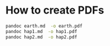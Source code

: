 # How to create PDFs

```bash
pandoc earth.md  -o earth.pdf
pandoc hap1.md  -o hap1.pdf
pandoc hap2.md  -o hap2.pdf
```